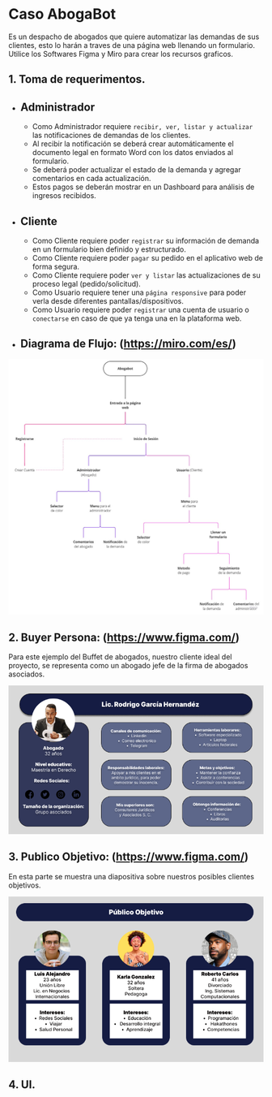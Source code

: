 # Caso AbogaBot

Es un despacho de abogados que quiere automatizar las demandas de sus clientes, esto lo harán a traves de una página web llenando un formulario.
Utilice los Softwares Figma y Miro para crear los recursos graficos.

## **1. Toma de requerimentos.**

* ## Administrador
     * Como Administrador requiere `recibir, ver, listar y actualizar` las notificaciones de demandas de los clientes.
     * Al recibir la notificación se deberá crear automáticamente el documento legal en formato Word con los datos enviados al formulario.
     * Se deberá poder actualizar el estado de la demanda y agregar comentarios en cada actualización.
     * Estos pagos se deberán mostrar en un Dashboard para análisis de ingresos recibidos.

* ## Cliente
    * Como Cliente requiere poder `registrar` su información de demanda en un formulario bien definido y estructurado.
    * Como Cliente requiere poder `pagar` su pedido en el aplicativo web de forma segura.
    * Como Cliente requiere poder `ver y listar` las actualizaciones de su proceso legal (pedido/solicitud).
    * Como Usuario requiere tener una `página responsive` para poder verla desde diferentes pantallas/dispositivos.
    * Como Usuario requiere poder `registrar` una cuenta de usuario o `conectarse` en caso de que ya tenga una en la plataforma web.

* ## Diagrama de Flujo: (https://miro.com/es/)

![diagrama_de_flujo](./img/Diagrama_Abogabot.jpg) 

## **2. Buyer Persona: (https://www.figma.com/)**

Para este ejemplo del Buffet de abogados, nuestro cliente ideal del proyecto, se representa como un abogado jefe de la firma de abogados asociados.

![buyer_persona](./img/Buyer_Persona.png) 

## **3. Publico Objetivo: (https://www.figma.com/)**

En esta parte se muestra una diapositiva sobre nuestros posibles clientes objetivos.

![publico_Obejetivo](./img/Publico_Objetivo.png) 

## **4. UI.**
